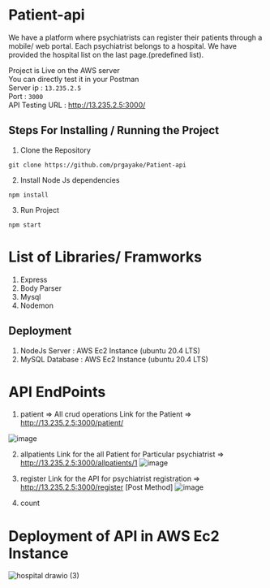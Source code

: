 # Patient-api

We have a platform where psychiatrists can register their patients through a mobile/ web portal.
Each psychiatrist belongs to a hospital. We have provided the hospital list on the last
page.(predefined list).

Project is Live on the  AWS server <br>
You can directly test it in your Postman <br>
Server ip : ``` 13.235.2.5 ``` <br>
Port : ```3000```<br>
API Testing URL : http://13.235.2.5:3000/<API END Point><br>


## Steps  For Installing / Running the Project
  1. Clone the Repository 
```
git clone https://github.com/prgayake/Patient-api
```
2. Install Node Js dependencies
```
npm install
```
3. Run Project 
```
npm start 
```
  
# List of Libraries/ Framworks
  1. Express
  2. Body Parser
  3. Mysql 
  4. Nodemon 
 ## Deployment 
  1. NodeJs Server : AWS Ec2 Instance (ubuntu 20.4 LTS)
  2. MySQL Database : AWS Ec2 Instance (ubuntu 20.4 LTS)

# API EndPoints 
1. patient => All crud operations 
  Link for the Patient => http://13.235.2.5:3000/patient/
  
  ![image](https://user-images.githubusercontent.com/55043418/170370808-2c411d39-6e7a-4a1e-a892-48321c7c5d5f.png)

2. allpatients
Link for the all Patient for Particular psychiatrist => http://13.235.2.5:3000/allpatients/1
![image](https://user-images.githubusercontent.com/55043418/170370940-c049fcd0-da69-44dd-b8a1-f0b6902110c5.png)

3. register
  Link for the API for psychiatrist registration => http://13.235.2.5:3000/register [Post Method]
  ![image](https://user-images.githubusercontent.com/55043418/170371566-8305f241-de69-4d78-aff2-4047a093e688.png)

4. count

# Deployment of API in AWS Ec2 Instance 
![hospital drawio (3)](https://user-images.githubusercontent.com/55043418/170373267-9e9096cc-de2f-4f01-a90c-b0cd6db52ee6.png)




